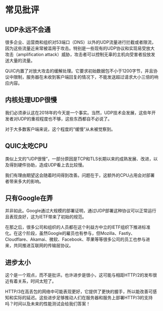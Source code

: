 # 常见批评

## UDP永远不会通

很多企业、运营商和组织对53端口（DNS）以外的UDP流量进行拦截或者限流，因为这些流量近来常被滥用于攻击。特别是一些现有的UDP协议和实现易受放大攻击（amplification attack）威胁，攻击者可以控制无辜的主机向受害者投放发送大量的流量。

QUIC内置了对放大攻击的缓解处理。它要求初始数据包不小于1200字节，并且协议中限制，服务器在未收到客户端回复的情况下，不能发送超过请求大小三倍的响应内容。

## 内核处理UDP很慢

我们必须承认这在2018年的今天是一个事实。当然，UDP技术会发展，这些年开发者对UDP的重视程度也不够，这些东西都自不必说了。

对于大多数客户端来说，这个程度的“缓慢”从未被觉察到。

## QUIC太吃CPU

类似上文的“UDP很慢”，一部分原因是TCP和TLS长期以来的成熟发展、改进，以及得到硬件协助，造成UDP看上去比较慢。

我们有理由期望这会随着时间得到改善。问题在于，这额外的CPU占用会对部署者带来多大的影响。

## 只有Google在弄

并非如此。Google通过大规模的部署证明，通过UDP部署这种协议可以正常运行且表现良好，这为IETF带来了初始的规范。

在那之后，很多公司和组织的人员都在这个利益方中立的IETF组织下推进标准化。在这个阶段，虽然Google的雇员也有参与，但Mozilla、Fastly、Cloudflare、Akamai、微软、Facebook、苹果等等很多公司的员工也参与进来，共同推进互联网的传输层协议。

## 进步太小

这个是一个观点，而不是批评。也许进步是很小，这可能与相距HTTP/2的发布很近有着关系，时间太短了。

HTTP/3在高丢包的网络中可能表现更好，它提供了更快的握手，所以能改善可感知和实际的延迟。这些进步足够推动人们在服务器和服务上部署HTTP/3的支持吗？时间以及未来的性能测试会给我们答案！
